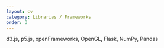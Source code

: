 ```yaml
---
layout: cv
category: Libraries / Frameworks
order: 3
---
```


d3.js, p5.js, openFrameworks, OpenGL, Flask, NumPy, Pandas





